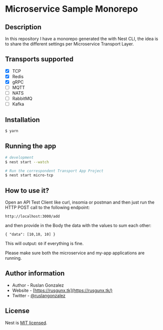 # Microservice Sample Monorepo

## Description

In this repository I have a monorepo generated the with Nest CLI, the idea is to share the different settings per Microservice Transport Layer.

## Transports supported
- [x] TCP
- [x] Redis
- [x] gRPC
- [ ] MQTT
- [ ] NATS
- [ ] RabbitMQ
- [ ] Kafka

## Installation

```bash
$ yarn
```

## Running the app

```bash
# development
$ nest start --watch

# Run the correspondent Transport App Project
$ nest start micro-tcp
```

## How to use it?

Open an API Test Client like curl, insomia or postman and then just run the HTTP POST call to the following endpoint: 

`http://localhost:3000/add`

and then provide in the Body the data with the values to sum each other:

`{
  "data": [10,10, 10]
}`

This will output: `60` if everything is fine.

Please make sure both the microservice and my-app applications are running. 

## Author information

- Author - Ruslan Gonzalez
- Website - [https://rusgunx.tk](https://rusgunx.tk/)
- Twitter - [@ruslangonzalez](https://twitter.com/ruslangonzalez)

## License

  Nest is [MIT licensed](LICENSE).
